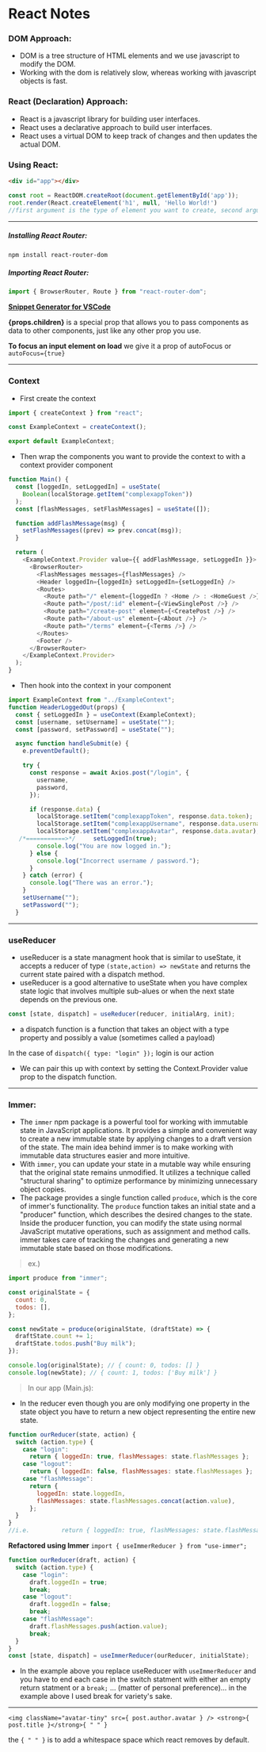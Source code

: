 # React Notes

### DOM Approach:

- DOM is a tree structure of HTML elements and we use javascript to modify the DOM.
- Working with the dom is relatively slow, whereas working with javascript objects is fast.

### React (Declaration) Approach:

- React is a javascript library for building user interfaces.
- React uses a declarative approach to build user interfaces.
- React uses a virtual DOM to keep track of changes and then updates the actual DOM.

### Using React:

```html
<div id="app"></div>
```

```js
const root = ReactDOM.createRoot(document.getElementById('app'));
root.render(React.createElement('h1', null, 'Hello World!')
//first argument is the type of element you want to create, second argument is the props, and the third argument is the children
```

---

##### Installing React Router:

```bash
npm install react-router-dom
```

##### Importing React Router:

```js
import { BrowserRouter, Route } from "react-router-dom";
```

[**Snippet Generator for VSCode**](https://snippet-generator.app/)

**{props.children}** is a special prop that allows you to pass components as data to other components, just like any other prop you use.

**To focus an input element on load** we give it a prop of autoFocus or `autoFocus={true}`

---

### Context

- First create the context

```js
import { createContext } from "react";

const ExampleContext = createContext();

export default ExampleContext;
```

- Then wrap the components you want to provide the context to with a context provider component

```js
function Main() {
  const [loggedIn, setLoggedIn] = useState(
    Boolean(localStorage.getItem("complexappToken"))
  );
  const [flashMessages, setFlashMessages] = useState([]);

  function addFlashMessage(msg) {
    setFlashMessages((prev) => prev.concat(msg));
  }

  return (
    <ExampleContext.Provider value={{ addFlashMessage, setLoggedIn }}>
      <BrowserRouter>
        <FlashMessages messages={flashMessages} />
        <Header loggedIn={loggedIn} setLoggedIn={setLoggedIn} />
        <Routes>
          <Route path="/" element={loggedIn ? <Home /> : <HomeGuest />} />
          <Route path="/post/:id" element={<ViewSinglePost />} />
          <Route path="/create-post" element={<CreatePost />} />
          <Route path="/about-us" element={<About />} />
          <Route path="/terms" element={<Terms />} />
        </Routes>
        <Footer />
      </BrowserRouter>
    </ExampleContext.Provider>
  );
}
```

- Then hook into the context in your component

```js
import ExampleContext from "../ExampleContext";
function HeaderLoggedOut(props) {
  const { setLoggedIn } = useContext(ExampleContext);
  const [username, setUsername] = useState("");
  const [password, setPassword] = useState("");

  async function handleSubmit(e) {
    e.preventDefault();

    try {
      const response = await Axios.post("/login", {
        username,
        password,
      });

      if (response.data) {
        localStorage.setItem("complexappToken", response.data.token);
        localStorage.setItem("complexappUsername", response.data.username);
        localStorage.setItem("complexappAvatar", response.data.avatar);
   /*===========>*/     setLoggedIn(true);
        console.log("You are now logged in.");
      } else {
        console.log("Incorrect username / password.");
      }
    } catch (error) {
      console.log("There was an error.");
    }
    setUsername("");
    setPassword("");
  }


```

---

### useReducer

- useReducer is a state managment hook that is similar to useState, it accepts a reducer of type `(state,action) => newState` and returns the current state paired with a dispatch method.
- useReducer is a good alternative to useState when you have complex state logic that involves multiple sub-alues or when the next state depends on the previous one.

```js
const [state, dispatch] = useReducer(reducer, initialArg, init);
```

- a dispatch function is a function that takes an object with a type property and possibly a value (sometimes called a payload)

In the case of `dispatch({ type: "login" });` login is our action

- We can pair this up with context by setting the Context.Provider value prop to the dispatch function.

---

### Immer:

- The `immer` npm package is a powerful tool for working with immutable state in JavaScript applications. It provides a simple and convenient way to create a new immutable state by applying changes to a draft version of the state. The main idea behind immer is to make working with immutable data structures easier and more intuitive.
- With `immer`, you can update your state in a mutable way while ensuring that the original state remains unmodified. It utilizes a technique called "structural sharing" to optimize performance by minimizing unnecessary object copies.
- The package provides a single function called `produce`, which is the core of immer's functionality. The `produce` function takes an initial state and a "producer" function, which describes the desired changes to the state. Inside the producer function, you can modify the state using normal JavaScript mutative operations, such as assignment and method calls. immer takes care of tracking the changes and generating a new immutable state based on those modifications.

> ex.)

```js
import produce from "immer";

const originalState = {
  count: 0,
  todos: [],
};

const newState = produce(originalState, (draftState) => {
  draftState.count += 1;
  draftState.todos.push("Buy milk");
});

console.log(originalState); // { count: 0, todos: [] }
console.log(newState); // { count: 1, todos: ['Buy milk'] }
```

> In our app (Main.js):

- In the reducer even though you are only modifying one property in the state object you have to return a new object representing the entire new state.

```js
function ourReducer(state, action) {
  switch (action.type) {
    case "login":
      return { loggedIn: true, flashMessages: state.flashMessages };
    case "logout":
      return { loggedIn: false, flashMessages: state.flashMessages };
    case "flashMessage":
      return {
        loggedIn: state.loggedIn,
        flashMessages: state.flashMessages.concat(action.value),
      };
  }
}
//i.e.         return { loggedIn: true, flashMessages: state.flashMessages };
```

**Refactored using Immer**
`import { useImmerReducer } from "use-immer";`

```js
function ourReducer(draft, action) {
  switch (action.type) {
    case "login":
      draft.loggedIn = true;
      break;
    case "logout":
      draft.loggedIn = false;
      break;
    case "flashMessage":
      draft.flashMessages.push(action.value);
      break;
  }
}
const [state, dispatch] = useImmerReducer(ourReducer, initialState);
```

- In the example above you replace useReducer with `useImmerReducer` and you have to end each case in the switch statment with either an empty return statment or a `break;` ... (matter of personal preference)... in the example above I used break for variety's sake.

---

`<img className="avatar-tiny" src={ post.author.avatar } /> <strong>{ post.title }</strong>{ " " }`

the `{ " " }` is to add a whitespace space which react removes by default.

